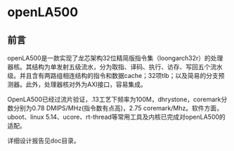 # openLA500
## 前言
openLA500是一款实现了龙芯架构32位精简版指令集（loongarch32r）的处理器核。其结构为单发射五级流水，分为取指、译码、执行、访存、写回五个流水级。并且含有两路组相连结构的指令和数据cache；32项tlb；以及简易的分支预测器。此外，处理器核对外为AXI接口，容易集成。

OpenLA500已经过流片验证，.13工艺下频率为100M，dhrystone，coremark分数分别为0.78 DMIPS/MHz(指令数有点高)，2.75 coremark/Mhz。软件方面，uboot、linux 5.14、ucore、rt-thread等常用工具及内核已完成对openLA500的适配。

详细设计报告见doc目录。

